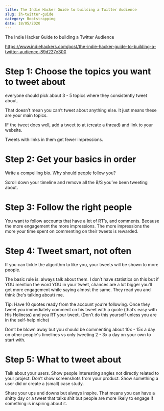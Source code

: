 ```yaml
---
title: The Indie Hacker Guide to building a Twitter Audience
slug: ih-twitter-guide
category: Bootstrapping
date: 18/05/2020
---
```


The Indie Hacker Guide to building a Twitter Audience

https://www.indiehackers.com/post/the-indie-hacker-guide-to-building-a-twitter-audience-89d227e300

# Step 1: Choose the topics you want to tweet about

everyone should pick about 3 - 5 topics where they consistently tweet about.

That doesn’t mean you can’t tweet about anything else. It just means these are your main topics.

IF the tweet does well, add a tweet to at (create a thread) and link to your website.

Tweets with links in them get fewer impressions.

# Step 2: Get your basics in order

Write a compelling bio. Why should people follow you?

Scroll down your timeline and remove all the B/S you’ve been tweeting about. 

# Step 3: Follow the right people

You want to follow accounts that have a lot of RT’s, and comments. Because the more engagement the more impressions. The more impressions the more your time spent on commenting on their tweets is rewarded.

# Step 4: Tweet smart, not often

If you can tickle the algorithm to like you, your tweets will be shown to more people.

The basic rule is: always talk about them. I don’t have statistics on this but if YOU mention the word YOU in your tweet, chances are a lot bigger you’ll get more engagement while saying almost the same. They read you and think (he's talking about) me.

Tip: Have 10 quotes ready from the account you’re following. Once they tweet you immediately comment on his tweet with a quote (that’s easy with His Holiness) and you RT your tweet. (Don't do this yourself unless you are in the self-help niche)

Don’t be blown away but you should be commenting about 10x - 15x a day on other people's timelines vs only tweeting 2 - 3x a day on your own to start with.

# Step 5: What to tweet about

Talk about your users. Show people interesting angles not directly related to your project. Don’t show screenshots from your product. Show something a user did or create a (small) case study.

Share your ups and downs but always inspire. That means you can have a shitty day or a tweet that talks shit but people are more likely to engage if something is inspiring about it.